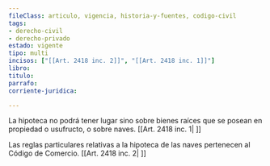 ```yaml
---
fileClass: articulo, vigencia, historia-y-fuentes, codigo-civil
tags:
- derecho-civil
- derecho-privado
estado: vigente
tipo: multi
incisos: ["[[Art. 2418 inc. 2]]", "[[Art. 2418 inc. 1]]"]
libro:
titulo:
parrafo:
corriente-juridica:

---
```

La hipoteca no podrá tener lugar sino sobre bienes raíces que se posean en propiedad o usufructo, o sobre naves. [[Art. 2418 inc. 1| ]]

Las reglas particulares relativas a la hipoteca de las naves pertenecen al Código de Comercio. [[Art. 2418 inc. 2| ]]